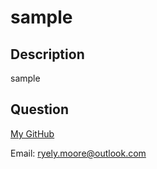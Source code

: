 
# sample


## Description

sample
## Question

[My GitHub](https://github.com/Rym25)

Email: <ryely.moore@outlook.com>

